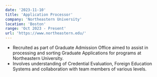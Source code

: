 ```yaml
---
date: '2023-11-10'
title: 'Application Processor'
company: 'Northeastern University'
location: 'Boston'
range: 'Oct 2023 - Present'
url: 'https://www.northeastern.edu/'
---
```


- Recruited as part of Graduate Admission Office aimed to assist in processing and sorting Graduate Applications for programs at Northeastern
  University.
- Involves understanding of Credential Evaluation, Foreign Education Systems and collaboration with team members of various levels.
